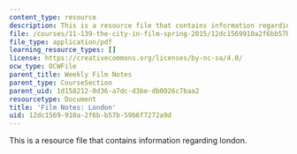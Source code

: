 ```yaml
---
content_type: resource
description: This is a resource file that contains information regarding london.
file: /courses/11-139-the-city-in-film-spring-2015/12dc1569910a2f6bb57b59b6f7272a9d_MIT11_139S15_London.pdf
file_type: application/pdf
learning_resource_types: []
license: https://creativecommons.org/licenses/by-nc-sa/4.0/
ocw_type: OCWFile
parent_title: Weekly Film Notes
parent_type: CourseSection
parent_uid: 1d158212-0d36-a7dc-d3be-db0026c7baa2
resourcetype: Document
title: 'Film Notes: London'
uid: 12dc1569-910a-2f6b-b57b-59b6f7272a9d
---
```

This is a resource file that contains information regarding london.